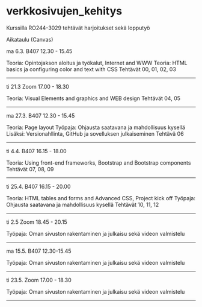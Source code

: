 # verkkosivujen_kehitys
Kurssilla RO244-3029 tehtävät harjoitukset sekä lopputyö


Aikataulu (Canvas)

ma 6.3. B407
12.30 - 15.45

Teoria: Opintojakson aloitus ja työkalut, Internet and WWW
Teoria: HTML basics ja configuring color and text with CSS
Tehtävät 00, 01, 02, 03

************************************************************

ti 21.3 Zoom
17.00 - 18.30

Teoria: Visual Elements and graphics and WEB design
Tehtävät 04, 05

************************************************************

ma 27.3. B407
12.30 - 15.45

Teoria: Page layout
Työpaja: Ohjausta saatavana ja mahdollisuus kysellä
Lisäksi: Versionahllinta, GitHub ja sovelluksen julkaiseminen
Tehtävä 06

************************************************************

ti 4.4. B407
16.15 - 18.00

Teoria: Using front-end frameworks, Bootstrap and Bootstrap components
Tehtävät 07, 08, 09		

************************************************************

ti 25.4. B407
16.15 - 20.00

Teoria: HTML tables and forms and Advanced CSS, Project kick off
Työpaja: Ohjausta saatavana ja mahdollisuus kysellä
Tehtävät 10, 11, 12		

*************************************************************

ti 2.5 Zoom
18.45 - 20.15

Työpaja: Oman sivuston rakentaminen ja julkaisu sekä videon valmistelu

*************************************************************

ma 15.5. B407
12.30-15.45

Työpaja: Oman sivuston rakentaminen ja julkaisu sekä videon valmistelu

**************************************************************

ti 23.5. Zoom
17.00 - 18.30

Työpaja: Oman sivuston rakentaminen ja julkaisu sekä videon valmistelu

**************************************************************